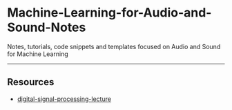 # Machine-Learning-for-Audio-and-Sound-Notes
Notes, tutorials, code snippets and templates focused  on Audio and Sound for Machine Learning
***

## Resources
- [digital-signal-processing-lecture](https://github.com/spatialaudio/digital-signal-processing-lecture)
